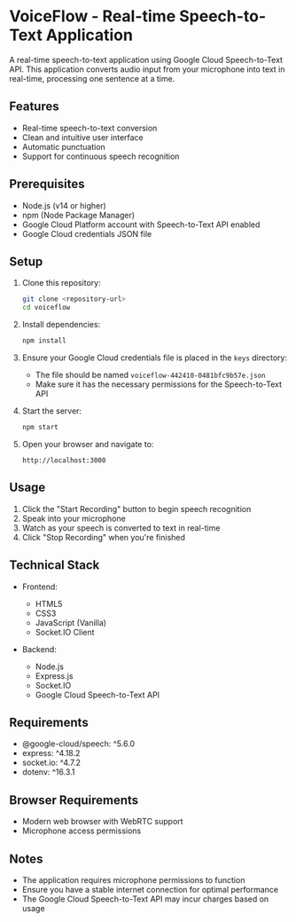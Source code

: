 # VoiceFlow - Real-time Speech-to-Text Application

A real-time speech-to-text application using Google Cloud Speech-to-Text API. This application converts audio input from your microphone into text in real-time, processing one sentence at a time.

## Features

- Real-time speech-to-text conversion
- Clean and intuitive user interface
- Automatic punctuation
- Support for continuous speech recognition

## Prerequisites

- Node.js (v14 or higher)
- npm (Node Package Manager)
- Google Cloud Platform account with Speech-to-Text API enabled
- Google Cloud credentials JSON file

## Setup

1. Clone this repository:
   ```bash
   git clone <repository-url>
   cd voiceflow
   ```

2. Install dependencies:
   ```bash
   npm install
   ```

3. Ensure your Google Cloud credentials file is placed in the `keys` directory:
   - The file should be named `voiceflow-442410-0481bfc9b57e.json`
   - Make sure it has the necessary permissions for the Speech-to-Text API

4. Start the server:
   ```bash
   npm start
   ```

5. Open your browser and navigate to:
   ```
   http://localhost:3000
   ```

## Usage

1. Click the "Start Recording" button to begin speech recognition
2. Speak into your microphone
3. Watch as your speech is converted to text in real-time
4. Click "Stop Recording" when you're finished

## Technical Stack

- Frontend:
  - HTML5
  - CSS3
  - JavaScript (Vanilla)
  - Socket.IO Client

- Backend:
  - Node.js
  - Express.js
  - Socket.IO
  - Google Cloud Speech-to-Text API

## Requirements

- @google-cloud/speech: ^5.6.0
- express: ^4.18.2
- socket.io: ^4.7.2
- dotenv: ^16.3.1

## Browser Requirements

- Modern web browser with WebRTC support
- Microphone access permissions

## Notes

- The application requires microphone permissions to function
- Ensure you have a stable internet connection for optimal performance
- The Google Cloud Speech-to-Text API may incur charges based on usage
